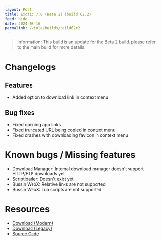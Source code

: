```yaml
---
layout: Post
title: Exotic 7.0 (Beta 2) (build 62.2)
feed: hide
date: 2024-08-16
permalink: /viola/builds/build62r2
---
```


> Information:
> This build is an update for the Beta 2 build, please refer to the main build for more details.

# Changelogs
## Features
- Added option to download link in context menu

## Bug fixes
- Fixed opening app links
- Fixed truncated URL being copied in context menu
- Fixed crashes with downloading favicon in context menu

# Known bugs / Missing features
- Download Manager: Internal download manager doesn't support HTTP/FTP downloads yet
- Scriptloader: Doesn't exist yet
- Bussin WebX: Relative links are not supported
- Bussin WebX: Lua scripts are not supported

# Resources
- [Download (Modern)](https://gitlab.com/-/project/22143649/uploads/dbc5d82e99f35acbf932185e2f447e87/app-modern-next.apk)
- [Download (Legacy)](https://gitlab.com/-/project/22143649/uploads/7d571655c252cc7939283328a50eb4a1/app-legacy-next.apk)
- [Source Code](https://gitlab.com/TipzTeam/viola/-/tree/7.0_beta2_r2)
